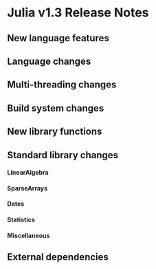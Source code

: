 Julia v1.3 Release Notes
========================

New language features
---------------------


Language changes
----------------


Multi-threading changes
-----------------------


Build system changes
--------------------


New library functions
---------------------


Standard library changes
------------------------


#### LinearAlgebra


#### SparseArrays


#### Dates


#### Statistics


#### Miscellaneous



External dependencies
---------------------


<!--- generated by NEWS-update.jl: -->
